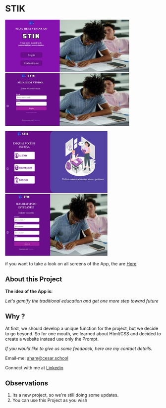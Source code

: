 # STIK

<p float="left">
  <img src="./assets/images/homepage.png" width="400" height="170" /> 
  <img src="./assets/images/loginpage.png" width="400" height="170" />
</p>
<p float="left">
  <img src="./assets/images/registerpage.png" width="330" height="200" /> 
  <img src="./assets/images/registerpage2.png" width="330" height="200" />
</p>

if you want to take a look on all screens of the App, the are [Here](https://www.figma.com/proto/wanIcTDh5GAJXAiSye6eI7/Projeto-1-Goon-Website-Stik?node-id=0%3A1)

## About this Project

**The idea of the App is:**

*Let's gamify the traditional education and get one more step toward future*

## Why ?

At first, we should develop a unique function for the project, but we decide to go beyond.
So for one mouth, we learned about Html/CSS 
and decided to create a website instead use only the Prompt.

*If you would like to give us some feedback, here are my contact details.*

Email-me: [aham@cesar.school](aham@cesar.school)

Connect with me at [Linkedin](https://www.linkedin.com/in/arthur-hendrich-b30885153/)


## Observations

1. Its a new project, so we're still doing some updates.
2. You can use this Project as you wish
